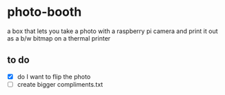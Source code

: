 # photo-booth
a box that lets you take a photo with a raspberry pi camera and print it out as a b/w bitmap on a thermal printer

## to do
* [x] do I want to flip the photo
* [ ] create bigger compliments.txt
